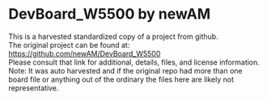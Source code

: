 
# DevBoard_W5500 by newAM  
This is a harvested standardized copy of a project from github.  
The original project can be found at:  
https://github.com/newAM/DevBoard_W5500  
Please consult that link for additional, details, files, and license information.  
Note: It was auto harvested and if the original repo had more than one board file or anything out of the ordinary the files here are likely not representative.  
    